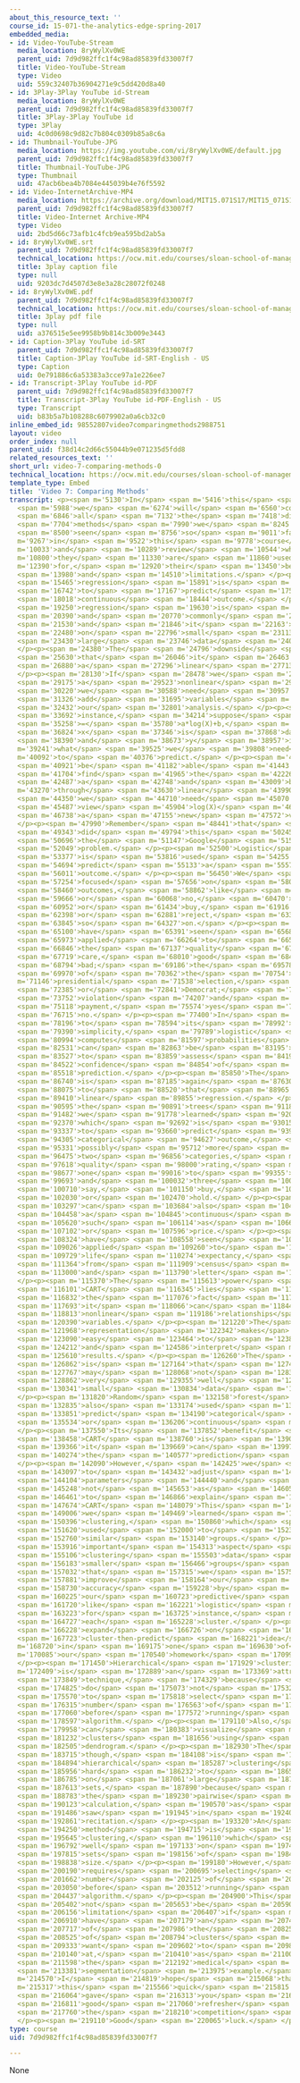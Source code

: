 ```yaml
---
about_this_resource_text: ''
course_id: 15-071-the-analytics-edge-spring-2017
embedded_media:
- id: Video-YouTube-Stream
  media_location: 8ryWylXv0WE
  parent_uid: 7d9d982ffc1f4c98ad85839fd33007f7
  title: Video-YouTube-Stream
  type: Video
  uid: 559c32407b36904271e9c5dd420d8a40
- id: 3Play-3Play YouTube id-Stream
  media_location: 8ryWylXv0WE
  parent_uid: 7d9d982ffc1f4c98ad85839fd33007f7
  title: 3Play-3Play YouTube id
  type: 3Play
  uid: 4c0d0698c9d82c7b804c0309b85a8c6a
- id: Thumbnail-YouTube-JPG
  media_location: https://img.youtube.com/vi/8ryWylXv0WE/default.jpg
  parent_uid: 7d9d982ffc1f4c98ad85839fd33007f7
  title: Thumbnail-YouTube-JPG
  type: Thumbnail
  uid: 47acb6bea4b7084e445039b4e76f5592
- id: Video-InternetArchive-MP4
  media_location: https://archive.org/download/MIT15.071S17/MIT15_071S17_Session_6.4.09_300k.mp4
  parent_uid: 7d9d982ffc1f4c98ad85839fd33007f7
  title: Video-Internet Archive-MP4
  type: Video
  uid: 2bd5d66c73afb1c4fcb9ea595bd2ab5a
- id: 8ryWylXv0WE.srt
  parent_uid: 7d9d982ffc1f4c98ad85839fd33007f7
  technical_location: https://ocw.mit.edu/courses/sloan-school-of-management/15-071-the-analytics-edge-spring-2017/clustering/seeing-the-big-picture-segmenting-images-to-create-data-recitation/video-7-comparing-methods/video-7-comparing-methods-0/8ryWylXv0WE.srt
  title: 3play caption file
  type: null
  uid: 9203dc7d4507d3e8e3a28c28072f0248
- id: 8ryWylXv0WE.pdf
  parent_uid: 7d9d982ffc1f4c98ad85839fd33007f7
  technical_location: https://ocw.mit.edu/courses/sloan-school-of-management/15-071-the-analytics-edge-spring-2017/clustering/seeing-the-big-picture-segmenting-images-to-create-data-recitation/video-7-comparing-methods/video-7-comparing-methods-0/8ryWylXv0WE.pdf
  title: 3play pdf file
  type: null
  uid: a376515e5ee9958b9b814c3b009e3443
- id: Caption-3Play YouTube id-SRT
  parent_uid: 7d9d982ffc1f4c98ad85839fd33007f7
  title: Caption-3Play YouTube id-SRT-English - US
  type: Caption
  uid: 0e791886c6a53383a3cce97a1e226ee7
- id: Transcript-3Play YouTube id-PDF
  parent_uid: 7d9d982ffc1f4c98ad85839fd33007f7
  title: Transcript-3Play YouTube id-PDF-English - US
  type: Transcript
  uid: b83b5a7b108288c6079902a0a6cb32c0
inline_embed_id: 98552807video7comparingmethods2988751
layout: video
order_index: null
parent_uid: f38d14c2d66c55044b9e071235d5fdd8
related_resources_text: ''
short_url: video-7-comparing-methods-0
technical_location: https://ocw.mit.edu/courses/sloan-school-of-management/15-071-the-analytics-edge-spring-2017/clustering/seeing-the-big-picture-segmenting-images-to-create-data-recitation/video-7-comparing-methods/video-7-comparing-methods-0
template_type: Embed
title: 'Video 7: Comparing Methods'
transcript: <p><span m='5130'>In</span> <span m='5416'>this</span> <span m='5702'>video</span>
  <span m='5988'>we</span> <span m='6274'>will</span> <span m='6560'>compare</span>
  <span m='6846'>all</span> <span m='7132'>the</span> <span m='7418'>different</span>
  <span m='7704'>methods</span> <span m='7990'>we</span> <span m='8245'>have</span>
  <span m='8500'>seen</span> <span m='8756'>so</span> <span m='9011'>far</span> <span
  m='9267'>in</span> <span m='9522'>this</span> <span m='9778'>course</span> <span
  m='10033'>and</span> <span m='10289'>review</span> <span m='10544'>what</span> <span
  m='10800'>they</span> <span m='11330'>are</span> <span m='11860'>used</span> <span
  m='12390'>for,</span> <span m='12920'>their</span> <span m='13450'>benefits,</span>
  <span m='13980'>and</span> <span m='14510'>limitations.</span> </p><p><span m='15040'>Linear</span>
  <span m='15465'>regression</span> <span m='15891'>is</span> <span m='16316'>used</span>
  <span m='16742'>to</span> <span m='17167'>predict</span> <span m='17593'>a</span>
  <span m='18018'>continuous</span> <span m='18444'>outcome.</span> </p><p><span m='18870'>Linear</span>
  <span m='19250'>regression</span> <span m='19630'>is</span> <span m='20010'>simple</span>
  <span m='20390'>and</span> <span m='20770'>commonly</span> <span m='21150'>used,</span>
  <span m='21530'>and</span> <span m='21846'>it</span> <span m='22163'>works</span>
  <span m='22480'>on</span> <span m='22796'>small</span> <span m='23113'>and</span>
  <span m='23430'>large</span> <span m='23746'>data</span> <span m='24063'>sets.</span>
  </p><p><span m='24380'>The</span> <span m='24796'>downside</span> <span m='25213'>is</span>
  <span m='25630'>that</span> <span m='26046'>it</span> <span m='26463'>assumes</span>
  <span m='26880'>a</span> <span m='27296'>linear</span> <span m='27713'>relationship.</span>
  </p><p><span m='28130'>If</span> <span m='28478'>we</span> <span m='28826'>have</span>
  <span m='29175'>a</span> <span m='29523'>nonlinear</span> <span m='29871'>relationship,</span>
  <span m='30220'>we</span> <span m='30588'>need</span> <span m='30957'>to</span>
  <span m='31326'>add</span> <span m='31695'>variables</span> <span m='32063'>to</span>
  <span m='32432'>our</span> <span m='32801'>analysis.</span> </p><p><span m='33170'>For</span>
  <span m='33692'>instance,</span> <span m='34214'>suppose</span> <span m='34736'>y</span>
  <span m='35258'>=</span> <span m='35780'>a*log(X)+b,</span> <span m='36302'>where</span>
  <span m='36824'>x</span> <span m='37346'>is</span> <span m='37868'>data,</span>
  <span m='38390'>and</span> <span m='38673'>y</span> <span m='38957'>is</span> <span
  m='39241'>what</span> <span m='39525'>we</span> <span m='39808'>need</span> <span
  m='40092'>to</span> <span m='40376'>predict.</span> </p><p><span m='40660'>To</span>
  <span m='40921'>be</span> <span m='41182'>able</span> <span m='41443'>to</span>
  <span m='41704'>find</span> <span m='41965'>the</span> <span m='42226'>coefficients</span>
  <span m='42487'>a</span> <span m='42748'>and</span> <span m='43009'>b</span> <span
  m='43270'>through</span> <span m='43630'>linear</span> <span m='43990'>regression,</span>
  <span m='44350'>we</span> <span m='44710'>need</span> <span m='45070'>to</span>
  <span m='45487'>view</span> <span m='45904'>log(X)</span> <span m='46321'>as</span>
  <span m='46738'>a</span> <span m='47155'>new</span> <span m='47572'>variable.</span>
  </p><p><span m='47990'>Remember</span> <span m='48441'>that</span> <span m='48892'>we</span>
  <span m='49343'>did</span> <span m='49794'>this</span> <span m='50245'>in</span>
  <span m='50696'>the</span> <span m='51147'>Google</span> <span m='51598'>homework</span>
  <span m='52049'>problem.</span> </p><p><span m='52500'>Logistic</span> <span m='52938'>regression</span>
  <span m='53377'>is</span> <span m='53816'>used</span> <span m='54255'>to</span>
  <span m='54694'>predict</span> <span m='55133'>a</span> <span m='55572'>categorical</span>
  <span m='56011'>outcome.</span> </p><p><span m='56450'>We</span> <span m='56852'>mainly</span>
  <span m='57254'>focused</span> <span m='57656'>on</span> <span m='58058'>binary</span>
  <span m='58460'>outcomes,</span> <span m='58862'>like</span> <span m='59264'>yes</span>
  <span m='59666'>or</span> <span m='60068'>no,</span> <span m='60470'>sell</span>
  <span m='60952'>or</span> <span m='61434'>buy,</span> <span m='61916'>accept</span>
  <span m='62398'>or</span> <span m='62881'>reject,</span> <span m='63363'>and</span>
  <span m='63845'>so</span> <span m='64327'>on.</span> </p><p><span m='64810'>We</span>
  <span m='65100'>have</span> <span m='65391'>seen</span> <span m='65682'>it</span>
  <span m='65973'>applied</span> <span m='66264'>to</span> <span m='66555'>predict</span>
  <span m='66846'>the</span> <span m='67137'>quality</span> <span m='67428'>of</span>
  <span m='67719'>care,</span> <span m='68010'>good</span> <span m='68402'>or</span>
  <span m='68794'>bad;</span> <span m='69186'>the</span> <span m='69578'>winner</span>
  <span m='69970'>of</span> <span m='70362'>the</span> <span m='70754'>US</span> <span
  m='71146'>presidential</span> <span m='71538'>election,</span> <span m='71930'>Republican</span>
  <span m='72385'>or</span> <span m='72841'>Democrat;</span> <span m='73296'>parole</span>
  <span m='73752'>violation</span> <span m='74207'>and</span> <span m='74663'>loan</span>
  <span m='75118'>payment,</span> <span m='75574'>yes</span> <span m='76030'>or</span>
  <span m='76715'>no.</span> </p><p><span m='77400'>In</span> <span m='77798'>addition</span>
  <span m='78196'>to</span> <span m='78594'>its</span> <span m='78992'>relative</span>
  <span m='79390'>simplicity,</span> <span m='79789'>logistic</span> <span m='80391'>regression</span>
  <span m='80994'>computes</span> <span m='81597'>probabilities</span> <span m='82200'>that</span>
  <span m='82531'>can</span> <span m='82863'>be</span> <span m='83195'>used</span>
  <span m='83527'>to</span> <span m='83859'>assess</span> <span m='84190'>the</span>
  <span m='84522'>confidence</span> <span m='84854'>of</span> <span m='85186'>our</span>
  <span m='85518'>prediction.</span> </p><p><span m='85850'>The</span> <span m='86295'>downside</span>
  <span m='86740'>is</span> <span m='87185'>again</span> <span m='87630'>similar</span>
  <span m='88075'>to</span> <span m='88520'>that</span> <span m='88965'>of</span>
  <span m='89410'>linear</span> <span m='89855'>regression.</span> </p><p><span m='90300'>In</span>
  <span m='90595'>the</span> <span m='90891'>trees</span> <span m='91187'>week</span>
  <span m='91482'>we</span> <span m='91778'>learned</span> <span m='92074'>CART,</span>
  <span m='92370'>which</span> <span m='92692'>is</span> <span m='93015'>used</span>
  <span m='93337'>to</span> <span m='93660'>predict</span> <span m='93982'>a</span>
  <span m='94305'>categorical</span> <span m='94627'>outcome,</span> <span m='94950'>with</span>
  <span m='95331'>possibly</span> <span m='95712'>more</span> <span m='96093'>than</span>
  <span m='96475'>two</span> <span m='96856'>categories,</span> <span m='97237'>like</span>
  <span m='97618'>quality</span> <span m='98000'>rating,</span> <span m='98338'>from</span>
  <span m='98677'>one</span> <span m='99016'>to</span> <span m='99355'>five,</span>
  <span m='99693'>and</span> <span m='100032'>three</span> <span m='100371'>decisions,</span>
  <span m='100710'>say,</span> <span m='101150'>buy,</span> <span m='101590'>sell,</span>
  <span m='102030'>or</span> <span m='102470'>hold.</span> </p><p><span m='102910'>It</span>
  <span m='103297'>can</span> <span m='103684'>also</span> <span m='104071'>predict</span>
  <span m='104458'>a</span> <span m='104845'>continuous</span> <span m='105232'>outcome,</span>
  <span m='105620'>such</span> <span m='106114'>as</span> <span m='106608'>salary</span>
  <span m='107102'>or</span> <span m='107596'>price.</span> </p><p><span m='108090'>We</span>
  <span m='108324'>have</span> <span m='108558'>seen</span> <span m='108792'>it</span>
  <span m='109026'>applied</span> <span m='109260'>to</span> <span m='109494'>predict</span>
  <span m='109729'>life</span> <span m='110274'>expectancy,</span> <span m='110819'>earnings</span>
  <span m='111364'>from</span> <span m='111909'>census</span> <span m='112454'>data,</span>
  <span m='113000'>and</span> <span m='113790'>letter</span> <span m='114580'>recognition.</span>
  </p><p><span m='115370'>The</span> <span m='115613'>power</span> <span m='115857'>of</span>
  <span m='116101'>CART</span> <span m='116345'>lies</span> <span m='116588'>in</span>
  <span m='116832'>the</span> <span m='117076'>fact</span> <span m='117320'>that</span>
  <span m='117693'>it</span> <span m='118066'>can</span> <span m='118440'>handle</span>
  <span m='118813'>nonlinear</span> <span m='119186'>relationships</span> <span m='119560'>between</span>
  <span m='120390'>variables.</span> </p><p><span m='121220'>The</span> <span m='121594'>tree</span>
  <span m='121968'>representation</span> <span m='122342'>makes</span> <span m='122716'>it</span>
  <span m='123090'>easy</span> <span m='123464'>to</span> <span m='123838'>visualize</span>
  <span m='124212'>and</span> <span m='124586'>interpret</span> <span m='124960'>the</span>
  <span m='125610'>results.</span> </p><p><span m='126260'>The</span> <span m='126561'>downside</span>
  <span m='126862'>is</span> <span m='127164'>that</span> <span m='127465'>CART</span>
  <span m='127767'>may</span> <span m='128068'>not</span> <span m='128370'>work</span>
  <span m='128862'>very</span> <span m='129355'>well</span> <span m='129848'>on</span>
  <span m='130341'>small</span> <span m='130834'>data</span> <span m='131327'>sets.</span>
  </p><p><span m='131820'>Random</span> <span m='132158'>forest</span> <span m='132497'>is</span>
  <span m='132835'>also</span> <span m='133174'>used</span> <span m='133512'>to</span>
  <span m='133851'>predict</span> <span m='134190'>categorical</span> <span m='134862'>outcomes</span>
  <span m='135534'>or</span> <span m='136206'>continuous</span> <span m='136878'>outcomes.</span>
  </p><p><span m='137550'>Its</span> <span m='137852'>benefit</span> <span m='138155'>over</span>
  <span m='138458'>CART</span> <span m='138760'>is</span> <span m='139063'>that</span>
  <span m='139366'>it</span> <span m='139669'>can</span> <span m='139971'>improve</span>
  <span m='140274'>the</span> <span m='140577'>prediction</span> <span m='140880'>accuracy.</span>
  </p><p><span m='142090'>However,</span> <span m='142425'>we</span> <span m='142761'>need</span>
  <span m='143097'>to</span> <span m='143432'>adjust</span> <span m='143768'>many</span>
  <span m='144104'>parameters</span> <span m='144440'>and</span> <span m='144844'>it's</span>
  <span m='145248'>not</span> <span m='145653'>as</span> <span m='146057'>easy</span>
  <span m='146461'>to</span> <span m='146866'>explain</span> <span m='147270'>as</span>
  <span m='147674'>CART</span> <span m='148079'>This</span> <span m='148542'>week,</span>
  <span m='149006'>we</span> <span m='149469'>learned</span> <span m='149933'>hierarchical</span>
  <span m='150396'>clustering,</span> <span m='150860'>which</span> <span m='151240'>is</span>
  <span m='151620'>used</span> <span m='152000'>to</span> <span m='152380'>find</span>
  <span m='152760'>similar</span> <span m='153140'>groups.</span> </p><p><span m='153520'>An</span>
  <span m='153916'>important</span> <span m='154313'>aspect</span> <span m='154710'>of</span>
  <span m='155106'>clustering</span> <span m='155503'>data</span> <span m='155900'>into</span>
  <span m='156183'>smaller</span> <span m='156466'>groups</span> <span m='156749'>is</span>
  <span m='157032'>that</span> <span m='157315'>we</span> <span m='157598'>can</span>
  <span m='157881'>improve</span> <span m='158164'>our</span> <span m='158447'>prediction</span>
  <span m='158730'>accuracy</span> <span m='159228'>by</span> <span m='159726'>applying</span>
  <span m='160225'>our</span> <span m='160723'>predictive</span> <span m='161221'>methods,</span>
  <span m='161720'>like</span> <span m='162221'>logistic</span> <span m='162722'>regression</span>
  <span m='163223'>for</span> <span m='163725'>instance,</span> <span m='164226'>on</span>
  <span m='164727'>each</span> <span m='165228'>cluster.</span> </p><p><span m='165730'>We</span>
  <span m='166228'>expand</span> <span m='166726'>on</span> <span m='167225'>this</span>
  <span m='167723'>cluster-then-predict</span> <span m='168221'>idea</span> <span
  m='168720'>in</span> <span m='169175'>one</span> <span m='169630'>of</span> <span
  m='170085'>our</span> <span m='170540'>homework</span> <span m='170995'>problems.</span>
  </p><p><span m='171450'>Hierarchical</span> <span m='171929'>clustering</span> <span
  m='172409'>is</span> <span m='172889'>an</span> <span m='173369'>attractive</span>
  <span m='173849'>technique,</span> <span m='174329'>because</span> <span m='174577'>we</span>
  <span m='174825'>do</span> <span m='175073'>not</span> <span m='175322'>need</span>
  <span m='175570'>to</span> <span m='175818'>select</span> <span m='176066'>the</span>
  <span m='176315'>number</span> <span m='176563'>of</span> <span m='176811'>clusters</span>
  <span m='177060'>before</span> <span m='177572'>running</span> <span m='178085'>the</span>
  <span m='178597'>algorithm.</span> </p><p><span m='179110'>Also,</span> <span m='179534'>we</span>
  <span m='179958'>can</span> <span m='180383'>visualize</span> <span m='180807'>the</span>
  <span m='181232'>clusters</span> <span m='181656'>using</span> <span m='182081'>a</span>
  <span m='182505'>dendrogram.</span> </p><p><span m='182930'>The</span> <span m='183322'>drawback</span>
  <span m='183715'>though,</span> <span m='184108'>is</span> <span m='184501'>that</span>
  <span m='184894'>hierarchical</span> <span m='185287'>clustering</span> <span m='185680'>is</span>
  <span m='185956'>hard</span> <span m='186232'>to</span> <span m='186508'>use</span>
  <span m='186785'>on</span> <span m='187061'>large</span> <span m='187337'>data</span>
  <span m='187613'>sets,</span> <span m='187890'>because</span> <span m='188336'>of</span>
  <span m='188783'>the</span> <span m='189230'>pairwise</span> <span m='189676'>distance</span>
  <span m='190123'>calculation,</span> <span m='190570'>as</span> <span m='191028'>we</span>
  <span m='191486'>saw</span> <span m='191945'>in</span> <span m='192403'>this</span>
  <span m='192861'>recitation.</span> </p><p><span m='193320'>An</span> <span m='193785'>alternative</span>
  <span m='194250'>method</span> <span m='194715'>is</span> <span m='195180'>k-means</span>
  <span m='195645'>clustering,</span> <span m='196110'>which</span> <span m='196451'>works</span>
  <span m='196792'>well</span> <span m='197133'>on</span> <span m='197474'>data</span>
  <span m='197815'>sets</span> <span m='198156'>of</span> <span m='198497'>any</span>
  <span m='198838'>size.</span> </p><p><span m='199180'>However,</span> <span m='199685'>k-means</span>
  <span m='200190'>requires</span> <span m='200695'>selecting</span> <span m='201200'>the</span>
  <span m='201662'>number</span> <span m='202125'>of</span> <span m='202587'>clusters</span>
  <span m='203050'>before</span> <span m='203512'>running</span> <span m='203975'>the</span>
  <span m='204437'>algorithm.</span> </p><p><span m='204900'>This</span> <span m='205151'>may</span>
  <span m='205402'>not</span> <span m='205653'>be</span> <span m='205905'>a</span>
  <span m='206156'>limitation</span> <span m='206407'>if</span> <span m='206658'>we</span>
  <span m='206910'>have</span> <span m='207179'>an</span> <span m='207448'>intuition</span>
  <span m='207717'>of</span> <span m='207986'>the</span> <span m='208256'>number</span>
  <span m='208525'>of</span> <span m='208794'>clusters</span> <span m='209063'>we</span>
  <span m='209333'>want</span> <span m='209602'>to</span> <span m='209871'>look</span>
  <span m='210140'>at,</span> <span m='210410'>as</span> <span m='211004'>in</span>
  <span m='211598'>the</span> <span m='212192'>medical</span> <span m='212787'>image</span>
  <span m='213381'>segmentation</span> <span m='213975'>example.</span> </p><p><span
  m='214570'>I</span> <span m='214819'>hope</span> <span m='215068'>that</span> <span
  m='215317'>this</span> <span m='215566'>quick</span> <span m='215815'>review</span>
  <span m='216064'>gave</span> <span m='216313'>you</span> <span m='216562'>a</span>
  <span m='216811'>good</span> <span m='217060'>refresher</span> <span m='217310'>before</span>
  <span m='217760'>the</span> <span m='218210'>competition</span> <span m='218660'>week.</span>
  </p><p><span m='219110'>Good</span> <span m='220065'>luck.</span> </p>
type: course
uid: 7d9d982ffc1f4c98ad85839fd33007f7

---
```

None